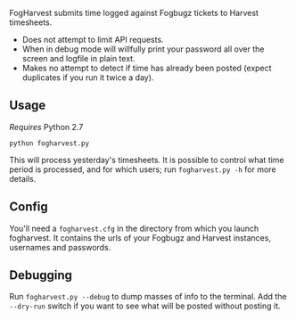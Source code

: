 FogHarvest submits time logged against Fogbugz tickets to Harvest timesheets.

* Does not attempt to limit API requests.
* When in debug mode will willfully print your password all over the screen and logfile in plain text.
* Makes no attempt to detect if time has already been posted (expect duplicates if you run it twice a day).


Usage
-----

*Requires* Python 2.7

`python fogharvest.py`

This will process yesterday's timesheets. It is possible to control what time period is processed, and for which users; run `fogharvest.py -h` for more details.


Config
------

You'll need a `fogharvest.cfg` in the directory from which you launch fogharvest. It contains the urls of your Fogbugz and Harvest instances, usernames and passwords.


Debugging
---------

Run `fogharvest.py --debug` to dump masses of info to the terminal. Add the `--dry-run` switch if you want to see what will be posted without posting it.
